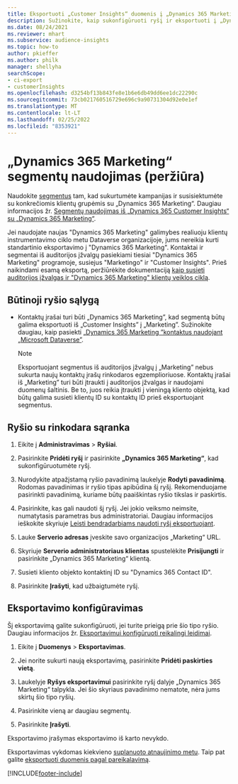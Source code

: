 ```yaml
---
title: Eksportuoti „Customer Insights“ duomenis į „Dynamics 365 Marketing“
description: Sužinokite, kaip sukonfigūruoti ryšį ir eksportuoti į „Dynamics 365 Marketing“.
ms.date: 08/24/2021
ms.reviewer: mhart
ms.subservice: audience-insights
ms.topic: how-to
author: pkieffer
ms.author: philk
manager: shellyha
searchScope:
- ci-export
- customerInsights
ms.openlocfilehash: d3254bf13b843fe8e1b6e6db49dd6ee1dc22290c
ms.sourcegitcommit: 73cb021760516729e696c9a90731304d92e0e1ef
ms.translationtype: MT
ms.contentlocale: lt-LT
ms.lasthandoff: 02/25/2022
ms.locfileid: "8353921"
---
```

# <a name="use-segments-in-dynamics-365-marketing-preview"></a>„Dynamics 365 Marketing“ segmentų naudojimas (peržiūra)



Naudokite [segmentus](segments.md) tam, kad sukurtumėte kampanijas ir susisiektumėte su konkrečiomis klientų grupėmis su „Dynamics 365 Marketing“. Daugiau informacijos žr. [Segmentų naudojimas iš „Dynamics 365 Customer Insights“ su „Dynamics 365 Marketing“](/dynamics365/marketing/customer-insights-segments).

Jei naudojate naujas "Dynamics 365 Marketing" galimybes realiuoju klientų instrumentavimo ciklo metu Dataverse organizacijoje, jums nereikia kurti standartinio eksportavimo į "Dynamics 365 Marketing". Kontaktai ir segmentai iš auditorijos įžvalgų pasiekiami tiesiai "Dynamics 365 Marketing" programoje, susiejus "Marketingo" ir "Customer Insights". Prieš naikindami esamą eksportą, peržiūrėkite dokumentaciją [kaip susieti auditorijos įžvalgas ir "Dynamics 365 Marketing" klientų veiklos ciklą](/dynamics365/marketing/real-time-marketing-ci-profile).

## <a name="prerequisite-for-a-connection"></a>Būtinoji ryšio sąlygą

- Kontaktų įrašai turi būti „Dynamics 365 Marketing”, kad segmentą būtų galima eksportuoti iš „Customer Insights” į „Marketing”. Sužinokite daugiau, kaip pasiekti [„Dynamics 365 Marketing ”kontaktus naudojant „Microsoft Dataverse”](connect-power-query.md).

  > [!NOTE]
  > Eksportuojant segmentus iš auditorijos įžvalgų į „Marketing” nebus sukurta naujų kontaktų įrašų rinkodaros egzemplioriuose. Kontaktų įrašai iš „Marketing” turi būti įtraukti į auditorijos įžvalgas ir naudojami duomenų šaltinis. Be to, juos reikia įtraukti į vieningą kliento objektą, kad būtų galima susieti klientų ID su kontaktų ID prieš eksportuojant segmentus.

## <a name="set-up-connection-to-marketing"></a>Ryšio su rinkodara sąranka

1. Eikite į **Administravimas** > **Ryšiai**.

1. Pasirinkite **Pridėti ryšį** ir pasirinkite **„Dynamics 365 Marketing“**, kad sukonfigūruotumėte ryšį.

1. Nurodykite atpažįstamą ryšio pavadinimą laukelyje **Rodyti pavadinimą**. Rodomas pavadinimas ir ryšio tipas apibūdina šį ryšį. Rekomenduojame pasirinkti pavadinimą, kuriame būtų paaiškintas ryšio tikslas ir paskirtis.

1. Pasirinkite, kas gali naudoti šį ryšį. Jei jokio veiksmo neimsite, numatytasis parametras bus administratoriai. Daugiau informacijos ieškokite skyriuje [Leisti bendradarbiams naudoti ryšį eksportuojant](connections.md#allow-contributors-to-use-a-connection-for-exports).

1. Lauke **Serverio adresas** įveskite savo organizacijos „Marketing“ URL.

1. Skyriuje **Serverio administratoriaus klientas** spustelėkite **Prisijungti** ir pasirinkite „Dynamics 365 Marketing“ klientą.

1. Susieti kliento objekto kontaktinį ID su "Dynamics 365 Contact ID".

1. Pasirinkite **Įrašyti**, kad užbaigtumėte ryšį. 

## <a name="configure-an-export"></a>Eksportavimo konfigūravimas

Šį eksportavimą galite sukonfigūruoti, jei turite prieigą prie šio tipo ryšio. Daugiau informacijos žr. [Eksportavimui konfigūruoti reikalingi leidimai](export-destinations.md#set-up-a-new-export).

1. Eikite į **Duomenys** > **Eksportavimas**.

1. Jei norite sukurti naują eksportavimą, pasirinkite **Pridėti paskirties vietą**.

1. Laukelyje **Ryšys eksportavimui** pasirinkite ryšį dalyje „Dynamics 365 Marketing“ talpykla. Jei šio skyriaus pavadinimo nematote, nėra jums skirtų šio tipo ryšių.

1. Pasirinkite vieną ar daugiau segmentų.

1. Pasirinkite **Įrašyti**.

Eksportavimo įrašymas eksportavimo iš karto nevykdo.

Eksportavimas vykdomas kiekvieno [suplanuoto atnaujinimo metu](system.md#schedule-tab). Taip pat galite [eksportuoti duomenis pagal pareikalavimą](export-destinations.md#run-exports-on-demand). 

[!INCLUDE[footer-include](../includes/footer-banner.md)]
